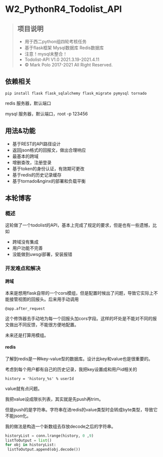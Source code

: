 # W2_PythonR4_Todolist_API

>## 项目说明
>
>- 用于西二python组四轮考核任务
>- 基于flask框架 Mysql数据库 Redis数据库
>- 注意！mysql未整合！
>- Todolist-API V1.0 2021.3.19-2021.4.11
>- © Mark Polo 2017-2021 All Right Reserved.

## 依赖相关

`pip install flask flask_sqlalchemy flask_migrate pymysql tornado`

redis 服务器，默认端口

mysql 服务器，默认端口，root -p 123456

## 用法&功能

- 基于REST的API路径设计
- 返回json格式的回报文，做出合理响应
- 最基本的跨域
- 增删查改，注册登录
- 基于token的身份认证，有效期可更改
- 基于redis的历史记录缓存
- 基于tornado&nginx的部署和负载平衡

## 本轮博客

### 概述

这轮做了一个todolist的API，基本上完成了规定的要求，但是也有一些遗憾，比如

- 跨域没有集成
- 用户功能不完善
- 没能做到uwsgi部署，安装报错

### 开发难点和解决

#### 跨域

本来是想用flask自带的一个cors模组，但是配置时候出了问题，导致它实际上不能接管视图的回报头。后来用手动调用

`@app.after_request`

这个修饰器去手动地为每一个回报头加cors字段。这样的坏处是不能对不同的报文做出不同反馈，不能很方便地配置。

未来还是打算用模组。

#### redis

了解到redis是一种key-value型的数据库。设计出key和value也是很重要的。

考虑到每个用户都有自己的历史记录，我把key设置成和用户id相关的

`history = 'history_%s' % userId`

value就有点问题。

我把value设成限长列表，其实就是先push再trim。

但是push的是字符串。字符串在进redis的value类型时会转成byte类型，导致它不能json化。

我的做法是构造一个新数组去存放decode之后的字符串。

```python
historyList = conn.lrange(history, 0 ,9)
listToOutput = list()
for obj in historyList:
 listToOutput.append(obj.decode())
```
